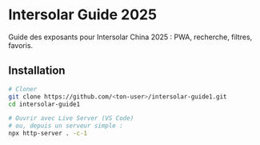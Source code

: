 # Intersolar Guide 2025

Guide des exposants pour Intersolar China 2025 : PWA, recherche, filtres, favoris.

## Installation

```bash
# Cloner
git clone https://github.com/<ton‑user>/intersolar-guide1.git
cd intersolar-guide1

# Ouvrir avec Live Server (VS Code)
# ou, depuis un serveur simple :
npx http-server . -c-1
